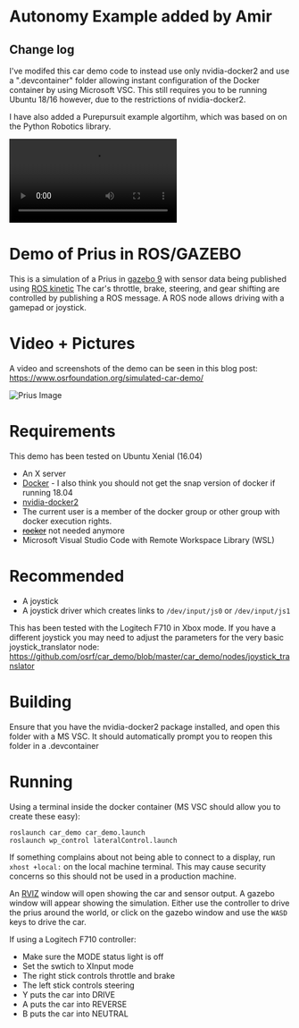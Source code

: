 # Autonomy Example added by Amir

## Change log
I've modifed this car demo code to instead use only nvidia-docker2 and use a ".devcontainer" folder allowing instant configuration of the Docker container by using Microsoft VSC. 
This still requires you to be running Ubuntu 18/16 however, due to the restrictions of nvidia-docker2.

I have also added a Purepursuit example algortihm, which was based on on the Python Robotics library. 

![Purepursuit Demo](https://i.imgur.com/LaWtrrD.mp4)
# Demo of Prius in ROS/GAZEBO

This is a simulation of a Prius in [gazebo 9](http://gazebosim.org) with sensor data being published using [ROS kinetic](http://wiki.ros.org/kinetic/Installation)
The car's throttle, brake, steering, and gear shifting are controlled by publishing a ROS message.
A ROS node allows driving with a gamepad or joystick.

# Video + Pictures

A video and screenshots of the demo can be seen in this blog post: https://www.osrfoundation.org/simulated-car-demo/

![Prius Image](https://www.osrfoundation.org/wordpress2/wp-content/uploads/2017/06/prius_roundabout_exit.png)

# Requirements

This demo has been tested on Ubuntu Xenial (16.04)

* An X server
* [Docker](https://www.docker.com/get-docker) - I also think you should not get the snap version of docker if running 18.04
* [nvidia-docker2](https://github.com/nvidia/nvidia-docker/wiki/Installation-(version-2.0))
* The current user is a member of the docker group or other group with docker execution rights.
* ~~[rocker](https://github.com/osrf/rocker)~~ not needed anymore
* Microsoft Visual Studio Code with Remote Workspace Library (WSL)

# Recommended

* A joystick
* A joystick driver which creates links to `/dev/input/js0` or `/dev/input/js1`

This has been tested with the Logitech F710 in Xbox mode. If you have a different joystick you may need to adjust the parameters for the very basic joystick_translator node: https://github.com/osrf/car_demo/blob/master/car_demo/nodes/joystick_translator

# Building
Ensure that you have the nvidia-docker2 package installed, and open this folder with a MS VSC. It should automatically prompt you to reopen this folder in a .devcontainer

# Running
Using a terminal inside the docker container (MS VSC should allow you to create these easy):

```
roslaunch car_demo car_demo.launch
roslaunch wp_control lateralControl.launch
```

If something complains about not being able to connect to a display, run `xhost +local:` on the local machine terminal. This may cause security concerns so this should not be used in a production machine. 


An [RVIZ](http://wiki.ros.org/rviz) window will open showing the car and sensor output.
A gazebo window will appear showing the simulation.
Either use the controller to drive the prius around the world, or click on the gazebo window and use the `WASD` keys to drive the car.

If using a Logitech F710 controller:

* Make sure the MODE status light is off
* Set the swtich to XInput mode
* The right stick controls throttle and brake
* The left stick controls steering
* Y puts the car into DRIVE
* A puts the car into REVERSE
* B puts the car into NEUTRAL
